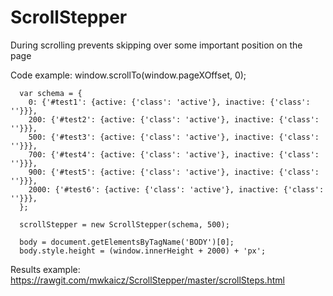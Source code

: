 # ScrollStepper
During scrolling prevents skipping over some important position on the page

Code example:
      window.scrollTo(window.pageXOffset, 0);
      
      var schema = {
        0: {'#test1': {active: {'class': 'active'}, inactive: {'class': ''}}},
        200: {'#test2': {active: {'class': 'active'}, inactive: {'class': ''}}},
        500: {'#test3': {active: {'class': 'active'}, inactive: {'class': ''}}},
        700: {'#test4': {active: {'class': 'active'}, inactive: {'class': ''}}},
        900: {'#test5': {active: {'class': 'active'}, inactive: {'class': ''}}},
        2000: {'#test6': {active: {'class': 'active'}, inactive: {'class': ''}}},
      };

      scrollStepper = new ScrollStepper(schema, 500);

      body = document.getElementsByTagName('BODY')[0];
      body.style.height = (window.innerHeight + 2000) + 'px';


Results example:
https://rawgit.com/mwkaicz/ScrollStepper/master/scrollSteps.html
